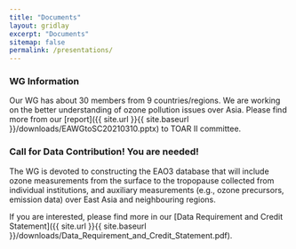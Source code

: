 ```yaml
---
title: "Documents"
layout: gridlay
excerpt: "Documents"
sitemap: false
permalink: /presentations/
---
```


### WG Information
Our WG has about 30 members from 9 countries/regions. We are working on the better understanding of ozone pollution issues over Asia.  Please find more from our [report]({{ site.url }}{{ site.baseurl }}/downloads/EAWGtoSC20210310.pptx) to TOAR II committee.


### Call for Data Contribution! You are needed! 
The WG is devoted to constructing the EAO3 database that will include ozone measurements from the surface to the tropopause collected from individual institutions, and auxiliary measurements (e.g., ozone precursors, emission data) over East Asia and neighbouring regions.

If you are interested, please find more in our [Data Requirement and Credit Statement]({{ site.url }}{{ site.baseurl }}/downloads/Data_Requirement_and_Credit_Statement.pdf).









